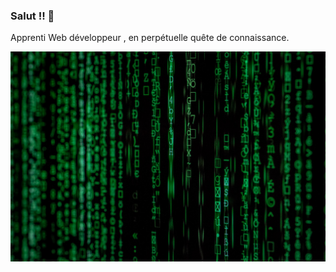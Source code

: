 ### Salut !! 🤗

Apprenti Web développeur , en perpétuelle quête de connaissance.

![Cover](https://github.com/PierreYEM/PierreYEM/blob/main/imageprofil/cover.jpg)